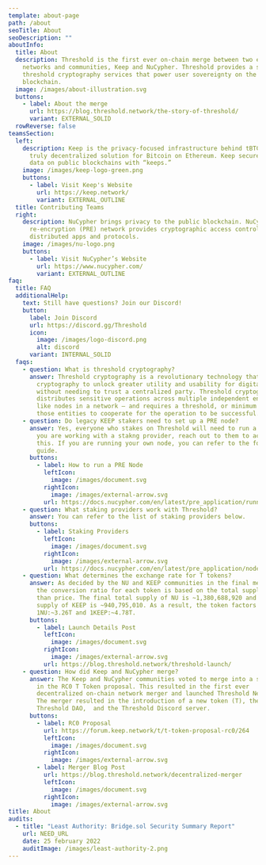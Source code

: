 ```yaml
---
template: about-page
path: /about
seoTitle: About
seoDescription: ""
aboutInfo:
  title: About
  description: Threshold is the first ever on-chain merge between two existing
    networks and communities, Keep and NuCypher. Threshold provides a suite of
    threshold cryptography services that power user sovereignty on the
    blockchain.
  image: /images/about-illustration.svg
  buttons:
    - label: About the merge
      url: https://blog.threshold.network/the-story-of-threshold/
      variant: EXTERNAL_SOLID
  rowReverse: false
teamsSection:
  left:
    description: Keep is the privacy-focused infrastructure behind tBTC, the only
      truly decentralized solution for Bitcoin on Ethereum. Keep secures private
      data on public blockchains with “keeps.”
    image: /images/keep-logo-green.png
    buttons:
      - label: Visit Keep's Website
        url: https://keep.network/
        variant: EXTERNAL_OUTLINE
  title: Contributing Teams
  right:
    description: NuCypher brings privacy to the public blockchain. NuCypher's proxy
      re-encryption (PRE) network provides cryptographic access controls for
      distributed apps and protocols.
    image: /images/nu-logo.png
    buttons:
      - label: Visit NuCypher’s Website
        url: https://www.nucypher.com/
        variant: EXTERNAL_OUTLINE
faq:
  title: FAQ
  additionalHelp:
    text: Still have questions? Join our Discord!
    button:
      label: Join Discord
      url: https://discord.gg/Threshold
      icon:
        image: /images/logo-discord.png
        alt: discord
      variant: INTERNAL_SOLID
  faqs:
    - question: What is threshold cryptography?
      answer: Threshold cryptography is a revolutionary technology that uses
        cryptography to unlock greater utility and usability for digital assets
        without needing to trust a centralized party. Threshold cryptography
        distributes sensitive operations across multiple independent entities –
        like nodes in a network – and requires a threshold, or minimum number of
        those entities to cooperate for the operation to be successful.
    - question: Do legacy KEEP stakers need to set up a PRE node?
      answer: Yes, everyone who stakes on Threshold will need to run a PRE node. If
        you are working with a stakng provider, reach out to them to accomplish
        this. If you are running your own node, you can refer to the following
        guide.
      buttons:
        - label: How to run a PRE Node
          leftIcon:
            image: /images/document.svg
          rightIcon:
            image: /images/external-arrow.svg
          url: https://docs.nucypher.com/en/latest/pre_application/running_a_node.html
    - question: What staking providers work with Threshold?
      answer: You can refer to the list of staking providers below.
      buttons:
        - label: Staking Providers
          leftIcon:
            image: /images/document.svg
          rightIcon:
            image: /images/external-arrow.svg
          url: https://docs.nucypher.com/en/latest/pre_application/node_providers.html
    - question: What determines the exchange rate for T tokens?
      answer: As decided by the NU and KEEP communities in the final merge proposal,
        the conversion ratio for each token is based on the total supply rather
        than price. The final total supply of NU is ~1,380,688,920 and the total
        supply of KEEP is ~940,795,010. As a result, the token factors are
        1NU:~3.26T and 1KEEP:~4.78T.
      buttons:
        - label: Launch Details Post
          leftIcon:
            image: /images/document.svg
          rightIcon:
            image: /images/external-arrow.svg
          url: https://blog.threshold.network/threshold-launch/
    - question: How did Keep and NuCypher merge?
      answer: The Keep and NuCypher communities voted to merge into a single network
        in the RC0 T Token proposal. This resulted in the first ever
        decentralized on-chain network merger and launched Threshold Network.
        The merger resulted in the introduction of a new token (T), the
        Threshold DAO,  and the Threshold Discord server.
      buttons:
        - label: RC0 Proposal
          url: https://forum.keep.network/t/t-token-proposal-rc0/264
          leftIcon:
            image: /images/document.svg
          rightIcon:
            image: /images/external-arrow.svg
        - label: Merger Blog Post
          url: https://blog.threshold.network/decentralized-merger
          leftIcon:
            image: /images/document.svg
          rightIcon:
            image: /images/external-arrow.svg
title: About
audits:
  - title: "Least Authority: Bridge.sol Security Summary Report"
    url: NEED_URL
    date: 25 february 2022
    auditImage: /images/least-authority-2.png
---
```

